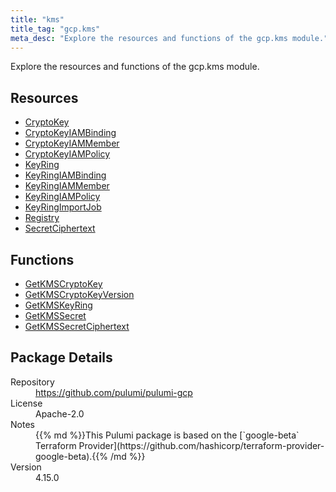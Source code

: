 ```yaml
---
title: "kms"
title_tag: "gcp.kms"
meta_desc: "Explore the resources and functions of the gcp.kms module."
---
```


<!-- WARNING: this file was generated by Pulumi Docs Generator. -->
<!-- Do not edit by hand unless you're certain you know what you are doing! -->

Explore the resources and functions of the gcp.kms module.

<h2 id="resources">Resources</h2>
<ul class="api">
    <li><a href="cryptokey" title="CryptoKey"><span class="symbol resource"></span>CryptoKey</a></li>
    <li><a href="cryptokeyiambinding" title="CryptoKeyIAMBinding"><span class="symbol resource"></span>CryptoKeyIAMBinding</a></li>
    <li><a href="cryptokeyiammember" title="CryptoKeyIAMMember"><span class="symbol resource"></span>CryptoKeyIAMMember</a></li>
    <li><a href="cryptokeyiampolicy" title="CryptoKeyIAMPolicy"><span class="symbol resource"></span>CryptoKeyIAMPolicy</a></li>
    <li><a href="keyring" title="KeyRing"><span class="symbol resource"></span>KeyRing</a></li>
    <li><a href="keyringiambinding" title="KeyRingIAMBinding"><span class="symbol resource"></span>KeyRingIAMBinding</a></li>
    <li><a href="keyringiammember" title="KeyRingIAMMember"><span class="symbol resource"></span>KeyRingIAMMember</a></li>
    <li><a href="keyringiampolicy" title="KeyRingIAMPolicy"><span class="symbol resource"></span>KeyRingIAMPolicy</a></li>
    <li><a href="keyringimportjob" title="KeyRingImportJob"><span class="symbol resource"></span>KeyRingImportJob</a></li>
    <li><a href="registry" title="Registry"><span class="symbol resource"></span>Registry</a></li>
    <li><a href="secretciphertext" title="SecretCiphertext"><span class="symbol resource"></span>SecretCiphertext</a></li>
</ul>

<h2 id="functions">Functions</h2>
<ul class="api">
    <li><a href="getkmscryptokey" title="GetKMSCryptoKey"><span class="symbol function"></span>GetKMSCryptoKey</a></li>
    <li><a href="getkmscryptokeyversion" title="GetKMSCryptoKeyVersion"><span class="symbol function"></span>GetKMSCryptoKeyVersion</a></li>
    <li><a href="getkmskeyring" title="GetKMSKeyRing"><span class="symbol function"></span>GetKMSKeyRing</a></li>
    <li><a href="getkmssecret" title="GetKMSSecret"><span class="symbol function"></span>GetKMSSecret</a></li>
    <li><a href="getkmssecretciphertext" title="GetKMSSecretCiphertext"><span class="symbol function"></span>GetKMSSecretCiphertext</a></li>
</ul>

<h2 id="package-details">Package Details</h2>
<dl class="package-details">
	<dt>Repository</dt>
	<dd><a href="https://github.com/pulumi/pulumi-gcp">https://github.com/pulumi/pulumi-gcp</a></dd>
	<dt>License</dt>
	<dd>Apache-2.0</dd>
	<dt>Notes</dt>
	<dd>{{% md %}}This Pulumi package is based on the [`google-beta` Terraform Provider](https://github.com/hashicorp/terraform-provider-google-beta).{{% /md %}}</dd>
	<dt>Version</dt>
	<dd>4.15.0</dd>
</dl>

